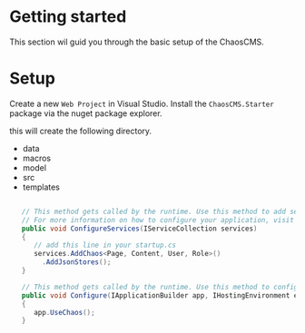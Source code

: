 Getting started
===

This section wil guid you through the basic setup of the ChaosCMS.

Setup
=

Create a new `Web Project` in Visual Studio.
Install the `ChaosCMS.Starter` package via the nuget package explorer.

this will create the following directory.

- data
- macros
- model
- src
- templates


```csharp

   // This method gets called by the runtime. Use this method to add services to the container.
   // For more information on how to configure your application, visit http://go.microsoft.com/fwlink/?LinkID=398940
   public void ConfigureServices(IServiceCollection services)
   {
      // add this line in your startup.cs
      services.AddChaos<Page, Content, User, Role>()
        .AddJsonStores();
   }

   // This method gets called by the runtime. Use this method to configure the HTTP request pipeline.
   public void Configure(IApplicationBuilder app, IHostingEnvironment env, ILoggerFactory loggerFactory)
   {
      app.UseChaos();
   }

```